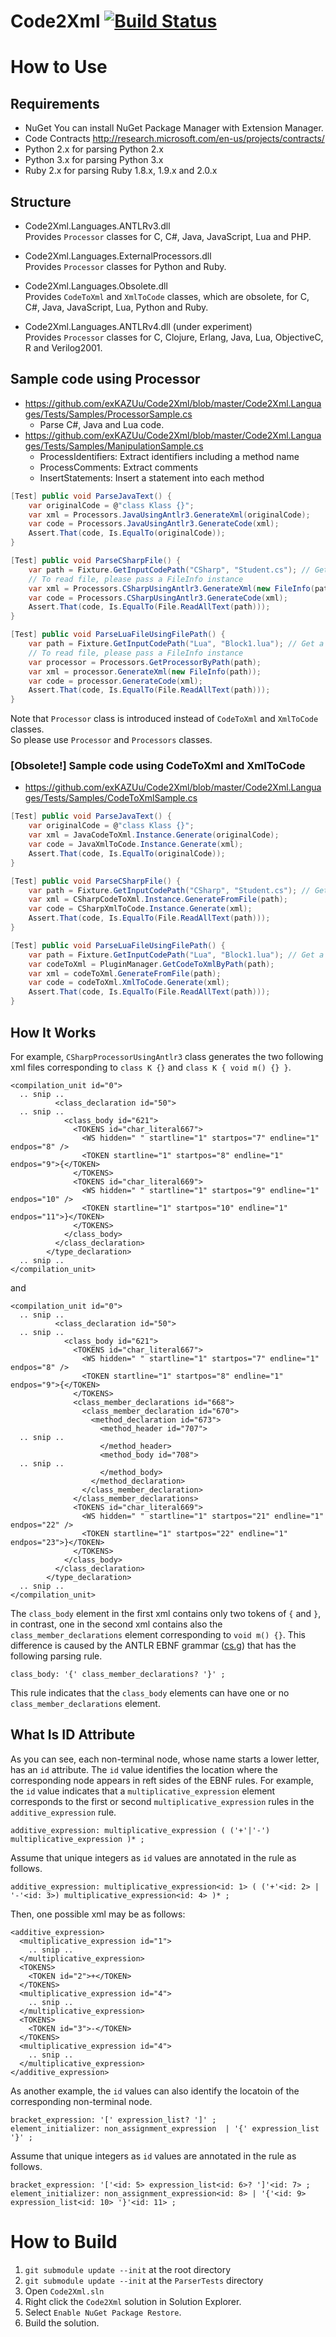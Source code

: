 Code2Xml [![Build Status](https://secure.travis-ci.org/exKAZUu/Code2Xml.png?branch=master)](http://travis-ci.org/exKAZUu/Code2Xml)
=================

# How to Use

## Requirements
* NuGet
You can install NuGet Package Manager with Extension Manager.  
* Code Contracts
http://research.microsoft.com/en-us/projects/contracts/
* Python 2.x for parsing Python 2.x
* Python 3.x for parsing Python 3.x
* Ruby 2.x for parsing Ruby 1.8.x, 1.9.x and 2.0.x

## Structure
- Code2Xml.Languages.ANTLRv3.dll  
Provides ```Processor``` classes for C, C#, Java, JavaScript, Lua and PHP.

- Code2Xml.Languages.ExternalProcessors.dll  
Provides ```Processor``` classes for Python and Ruby.

- Code2Xml.Languages.Obsolete.dll  
Provides ```CodeToXml``` and ```XmlToCode``` classes, which are obsolete, for C, C#, Java, JavaScript, Lua, Python and Ruby.

- Code2Xml.Languages.ANTLRv4.dll (under experiment)  
Provides ```Processor``` classes for C, Clojure, Erlang, Java, Lua, ObjectiveC, R and Verilog2001.

## Sample code using Processor

- https://github.com/exKAZUu/Code2Xml/blob/master/Code2Xml.Languages/Tests/Samples/ProcessorSample.cs
  - Parse C#, Java and Lua code.
- https://github.com/exKAZUu/Code2Xml/blob/master/Code2Xml.Languages/Tests/Samples/ManipulationSample.cs
  - ProcessIdentifiers: Extract identifiers including a method name
  - ProcessComments: Extract comments
  - InsertStatements: Insert a statement into each method

```C#
[Test] public void ParseJavaText() {
	var originalCode = @"class Klass {}";
	var xml = Processors.JavaUsingAntlr3.GenerateXml(originalCode);
	var code = Processors.JavaUsingAntlr3.GenerateCode(xml);
	Assert.That(code, Is.EqualTo(originalCode));
}

[Test] public void ParseCSharpFile() {
	var path = Fixture.GetInputCodePath("CSharp", "Student.cs"); // Get a path of a test file
	// To read file, please pass a FileInfo instance
	var xml = Processors.CSharpUsingAntlr3.GenerateXml(new FileInfo(path));
	var code = Processors.CSharpUsingAntlr3.GenerateCode(xml);
	Assert.That(code, Is.EqualTo(File.ReadAllText(path)));
}

[Test] public void ParseLuaFileUsingFilePath() {
	var path = Fixture.GetInputCodePath("Lua", "Block1.lua"); // Get a path of a test file
	// To read file, please pass a FileInfo instance
	var processor = Processors.GetProcessorByPath(path);
	var xml = processor.GenerateXml(new FileInfo(path));
	var code = processor.GenerateCode(xml);
	Assert.That(code, Is.EqualTo(File.ReadAllText(path)));
}
```

Note that ```Processor``` class is introduced instead of ```CodeToXml``` and ```XmlToCode``` classes.  
So please use ```Processor``` and ```Processors``` classes.

### [Obsolete!] Sample code using CodeToXml and XmlToCode

- https://github.com/exKAZUu/Code2Xml/blob/master/Code2Xml.Languages/Tests/Samples/CodeToXmlSample.cs

```C#
[Test] public void ParseJavaText() {
	var originalCode = @"class Klass {}";
	var xml = JavaCodeToXml.Instance.Generate(originalCode);
	var code = JavaXmlToCode.Instance.Generate(xml);
	Assert.That(code, Is.EqualTo(originalCode));
}

[Test] public void ParseCSharpFile() {
	var path = Fixture.GetInputCodePath("CSharp", "Student.cs"); // Get a path of a test file
	var xml = CSharpCodeToXml.Instance.GenerateFromFile(path);
	var code = CSharpXmlToCode.Instance.Generate(xml);
	Assert.That(code, Is.EqualTo(File.ReadAllText(path)));
}

[Test] public void ParseLuaFileUsingFilePath() {
	var path = Fixture.GetInputCodePath("Lua", "Block1.lua"); // Get a path of a test file
	var codeToXml = PluginManager.GetCodeToXmlByPath(path);
	var xml = codeToXml.GenerateFromFile(path);
	var code = codeToXml.XmlToCode.Generate(xml);
	Assert.That(code, Is.EqualTo(File.ReadAllText(path)));
}
```

## How It Works

For example, ```CSharpProcessorUsingAntlr3``` class generates the two following xml files corresponding to ```class K {}``` and ```class K { void m() {} }```.

    <compilation_unit id="0">
      .. snip ..
              <class_declaration id="50">
      .. snip ..
                <class_body id="621">
                  <TOKENS id="char_literal667">
                    <WS hidden=" " startline="1" startpos="7" endline="1" endpos="8" />
                    <TOKEN startline="1" startpos="8" endline="1" endpos="9">{</TOKEN>
                  </TOKENS>
                  <TOKENS id="char_literal669">
                    <WS hidden=" " startline="1" startpos="9" endline="1" endpos="10" />
                    <TOKEN startline="1" startpos="10" endline="1" endpos="11">}</TOKEN>
                  </TOKENS>
                </class_body>
              </class_declaration>
            </type_declaration>
      .. snip ..
    </compilation_unit>

and

    <compilation_unit id="0">
      .. snip ..
              <class_declaration id="50">
      .. snip ..
                <class_body id="621">
                  <TOKENS id="char_literal667">
                    <WS hidden=" " startline="1" startpos="7" endline="1" endpos="8" />
                    <TOKEN startline="1" startpos="8" endline="1" endpos="9">{</TOKEN>
                  </TOKENS>
                  <class_member_declarations id="668">
                    <class_member_declaration id="670">
                      <method_declaration id="673">
                        <method_header id="707">
      .. snip ..
                        </method_header>
                        <method_body id="708">
      .. snip ..
                        </method_body>
                      </method_declaration>
                    </class_member_declaration>
                  </class_member_declarations>
                  <TOKENS id="char_literal669">
                    <WS hidden=" " startline="1" startpos="21" endline="1" endpos="22" />
                    <TOKEN startline="1" startpos="22" endline="1" endpos="23">}</TOKEN>
                  </TOKENS>
                </class_body>
              </class_declaration>
            </type_declaration>
      .. snip ..
    </compilation_unit>

The ```class_body``` element in the first xml contains only two tokens of ```{``` and ```}```,
in contrast, one in the second xml contains also the ```class_member_declarations``` element corresponding to ```void m() {}```.
This difference is caused by the ANTLR EBNF grammar ([cs.g](https://github.com/exKAZUu/Code2Xml/blob/master/Code2Xml.Languages/ANTLRv3/Processors/CSharp/cs.g "cs.g")) that has the following parsing rule.

    class_body:	'{' class_member_declarations? '}' ;

This rule indicates that the ```class_body``` elements can have one or no ```class_member_declarations``` element.

## What Is ID Attribute

As you can see, each non-terminal node, whose name starts a lower letter, has an ```id``` attribute.
The ```id``` value identifies the location where the corresponding node appears in reft sides of the EBNF rules.
For example, the ```id``` value indicates that a ```multiplicative_expression``` element corresponds to the first or second ```multiplicative_expression``` rules in the ```additive_expression``` rule.

    additive_expression: multiplicative_expression ( ('+'|'-') multiplicative_expression )* ;

Assume that unique integers as ```id``` values are annotated in the rule as follows.

    additive_expression: multiplicative_expression<id: 1> ( ('+'<id: 2> | '-'<id: 3>) multiplicative_expression<id: 4> )* ;
    
Then, one possible xml may be as follows:

    <additive_expression>
      <multiplicative_expression id="1">
        .. snip ..
      </multiplicative_expression>
      <TOKENS>
        <TOKEN id="2">+</TOKEN>
      </TOKENS>
      <multiplicative_expression id="4">
        .. snip ..
      </multiplicative_expression>
      <TOKENS>
        <TOKEN id="3">-</TOKEN>
      </TOKENS>
      <multiplicative_expression id="4">
        .. snip ..
      </multiplicative_expression>
    </additive_expression>

As another example, the ```id``` values can also identify the locatoin of the corresponding non-terminal node.

    bracket_expression: '[' expression_list? ']' ;
    element_initializer: non_assignment_expression  | '{' expression_list '}' ;

Assume that unique integers as ```id``` values are annotated in the rule as follows.

    bracket_expression: '['<id: 5> expression_list<id: 6>? ']'<id: 7> ;
    element_initializer: non_assignment_expression<id: 8> | '{'<id: 9> expression_list<id: 10> '}'<id: 11> ;


# How to Build
1. ```git submodule update --init``` at the root directory
1. ```git submodule update --init``` at the ```ParserTests``` directory
1. Open ```Code2Xml.sln```
1. Right click the ```Code2Xml``` solution in Solution Explorer.
1. Select ```Enable NuGet Package Restore```.
1. Build the solution.

